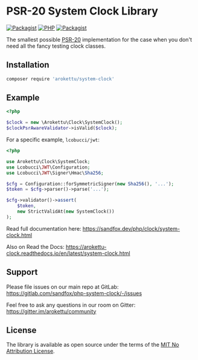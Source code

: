 # PSR-20 System Clock Library

[![Packagist](https://img.shields.io/packagist/v/arokettu/system-clock.svg?style=flat-square)](https://packagist.org/packages/arokettu/system-clock)
[![PHP](https://img.shields.io/packagist/php-v/arokettu/system-clock.svg?style=flat-square)](https://packagist.org/packages/arokettu/system-clock)
[![Packagist](https://img.shields.io/github/license/arokettu/php-system-clock.svg?style=flat-square)](LICENSE.md)

The smallest possible [PSR-20](https://www.php-fig.org/psr/psr-20/) implementation for the case when you don't need
all the fancy testing clock classes.

## Installation

```bash
composer require 'arokettu/system-clock'
```

## Example

```php
<?php

$clock = new \Arokettu\Clock\SystemClock();
$clockPsrAwareValidator->isValid($clock);
```

For a specific example, `lcobucci/jwt`:

```php
<?php

use Arokettu\Clock\SystemClock;
use Lcobucci\JWT\Configuration;
use Lcobucci\JWT\Signer\Hmac\Sha256;

$cfg = Configuration::forSymmetricSigner(new Sha256(), '...');
$token = $cfg->parser()->parse('...');

$cfg->validator()->assert(
    $token,
    new StrictValidAt(new SystemClock())
);
```

Read full documentation here: <https://sandfox.dev/php/clock/system-clock.html>

Also on Read the Docs: https://arokettu-clock.readthedocs.io/en/latest/system-clock.html

## Support

Please file issues on our main repo at GitLab: <https://gitlab.com/sandfox/php-system-clock/-/issues>

Feel free to ask any questions in our room on Gitter: <https://gitter.im/arokettu/community>

## License

The library is available as open source under the terms of the [MIT No Attribution License](LICENSE.md).

